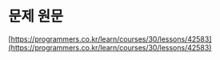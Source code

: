# 문제 원문

[https://programmers.co.kr/learn/courses/30/lessons/42583](https://programmers.co.kr/learn/courses/30/lessons/42583)
